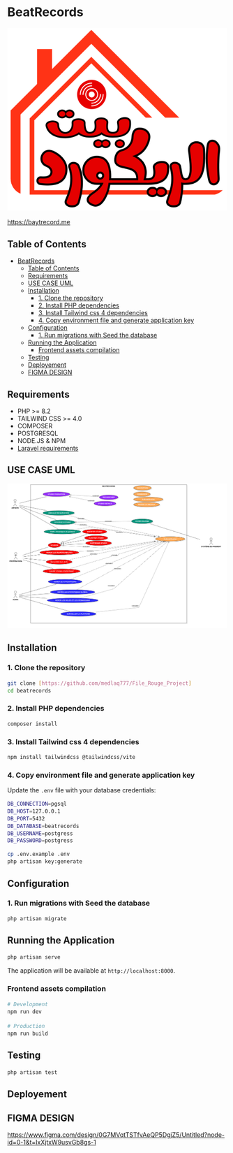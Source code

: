 # BeatRecords

![BeatRecords Logo](./resources/img/logo.svg "BeatRecords Logo")

https://baytrecord.me

## Table of Contents

- [BeatRecords](#beatrecords)
  - [Table of Contents](#table-of-contents)
  - [Requirements](#requirements)
  - [USE CASE UML](#use-case-uml)
  - [Installation](#installation)
    - [1. Clone the repository](#1-clone-the-repository)
    - [2. Install PHP dependencies](#2-install-php-dependencies)
    - [3. Install Tailwind css 4 dependencies](#3-install-tailwind-css-4-dependencies)
    - [4. Copy environment file and generate application key](#4-copy-environment-file-and-generate-application-key)
  - [Configuration](#configuration)
    - [1. Run migrations with Seed the database](#1-run-migrations-with-seed-the-database)
  - [Running the Application](#running-the-application)
    - [Frontend assets compilation](#frontend-assets-compilation)
  - [Testing](#testing)
  - [Deployement](#deployement)
  - [FIGMA DESIGN](#figma-design)

## Requirements

- PHP >= 8.2
- TAILWIND CSS >= 4.0
- COMPOSER
- POSTGRESQL
- NODE.JS & NPM
- [Laravel requirements](https://laravel.com/docs/12.x/deployment#server-requirements)

## USE CASE UML

![BeatRecords Use Case](./UML/UseCaseDiagram1.png "Use Case UML")

## Installation

### 1. Clone the repository

```bash
git clone [https://github.com/medlaq777/File_Rouge_Project]
cd beatrecords
```

### 2. Install PHP dependencies

```bash
composer install
```

### 3. Install Tailwind css 4 dependencies

```bash
npm install tailwindcss @tailwindcss/vite
```

### 4. Copy environment file and generate application key

Update the `.env` file with your database credentials:

``` bash
DB_CONNECTION=pgsql
DB_HOST=127.0.0.1
DB_PORT=5432
DB_DATABASE=beatrecords
DB_USERNAME=postgress
DB_PASSWORD=postgress
```

```bash
cp .env.example .env
php artisan key:generate
```

## Configuration

### 1. Run migrations with Seed the database

```bash
php artisan migrate
```

## Running the Application

```bash
php artisan serve
```

The application will be available at `http://localhost:8000`.

### Frontend assets compilation

```bash
# Development
npm run dev

# Production
npm run build
```

## Testing

```bash
php artisan test
```

## Deployement

## FIGMA DESIGN

https://www.figma.com/design/0G7MVqtTSTfvAeQP5DgjZ5/Untitled?node-id=0-1&t=IxXjtxW9usvGb8gs-1
